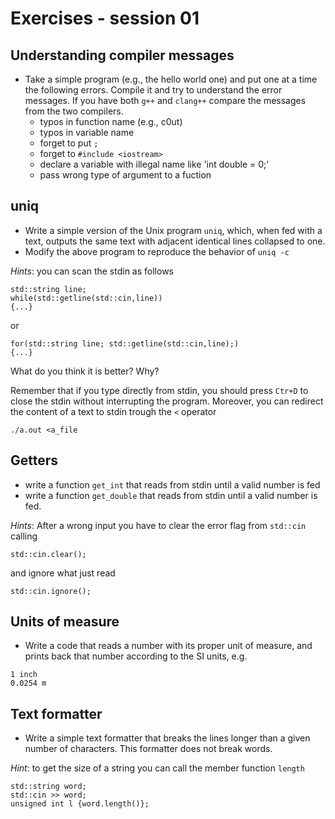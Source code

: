 # Exercises - session 01

## Understanding compiler messages
- Take a simple program (e.g., the hello world one) and put one at a time the following errors. Compile it and try to understand the error messages. If you have both `g++` and `clang++` compare the messages from the two compilers.
  - typos in function name (e.g., c0ut)
  - typos in variable name
  - forget to put `;`
  - forget to `#include <iostream>`
  - declare a variable with illegal name like 'int double = 0;'
  - pass wrong type of argument to a fuction
  

## uniq
- Write a simple version of the Unix program `uniq`, which, when fed with a text, outputs the same text with adjacent identical lines collapsed to one.
- Modify the above program to reproduce the behavior of `uniq -c`

*Hints*: you can scan the stdin as follows
```
std::string line;
while(std::getline(std::cin,line))
{...}
```
or
```
for(std::string line; std::getline(std::cin,line);)
{...}
```
What do you think it is better? Why?

Remember that if you type directly from stdin, you should press `Ctr+D` to close the stdin without interrupting the program. Moreover, you can redirect the content of a text to stdin trough the `<` operator
```
./a.out <a_file
```

## Getters
- write a function `get_int` that reads from stdin until a valid number is fed
- write a function `get_double` that reads from stdin until a valid number is fed.

*Hints*: After a wrong input you have to clear the error flag from `std::cin`  calling
```
std::cin.clear();
```
and ignore what just read
```
std::cin.ignore();
```

## Units of measure

- Write a code that reads a number with its proper unit of measure, and prints back that number according to the SI units, e.g.

```
1 inch
0.0254 m
```

## Text formatter
- Write a simple text formatter that breaks the lines longer than a given number of characters. This formatter does not break words.

*Hint*: to get the size of a string you can call the member function `length`
```
std::string word;
std::cin >> word;
unsigned int l {word.length()};
```
